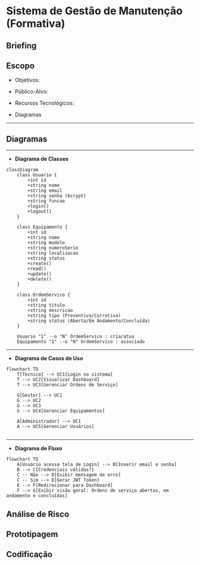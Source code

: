 # Sistema de Gestão de Manutenção (Formativa)

## Briefing



## Escopo

- Objetivos:

- Público-Alvo:

- Recursos Tecnológicos:

- Diagramas 

----

## Diagramas 

---

- **Diagrama de Classes**

```mermaid
classDiagram
    class Usuario {
        +int id
        +string nome
        +string email
        +string senha (bcrypt)
        +string funcao
        +login()
        +logout()
    }

    class Equipamento {
        +int id
        +string nome
        +string modelo
        +string numeroSerie
        +string localizacao
        +string status
        +create()
        +read()
        +update()
        +delete()
    }

    class OrdemServico {
        +int id
        +string titulo
        +string descricao
        +string tipo (Preventiva/Corretiva)
        +string status (Aberta/Em Andamento/Concluída)
    }

    Usuario "1" --o "N" OrdemServico : cria/atua
    Equipamento "1" --o "N" OrdemServico : associado

```
-------

- **Diagrama de Casos de Uso**

```mermaid
flowchart TD
    T[Técnico] --> UC1[Login no sistema]
    T --> UC2[Visualizar Dashboard]
    T --> UC3[Gerenciar Ordens de Serviço]

    G[Gestor] --> UC1
    G --> UC2
    G --> UC3
    G --> UC4[Gerenciar Equipamentos]

    A[Administrador] --> UC1
    A --> UC5[Gerenciar Usuários]


```
--------

- **Diagrama de Fluxo**

```mermaid
flowchart TD
    A[Usuário acessa tela de Login] --> B[Inserir email e senha]
    B --> C{Credenciais válidas?}
    C -- Não --> D[Exibir mensagem de erro]
    C -- Sim --> E[Gerar JWT Token]
    E --> F[Redirecionar para Dashboard]
    F --> G[Exibir visão geral: Ordens de serviço abertas, em andamento e concluídas]

```


## Análise de Risco


## Prototipagem


## Codificação

